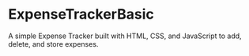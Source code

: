 # ExpenseTrackerBasic
A simple Expense Tracker built with HTML, CSS, and JavaScript to add, delete, and store expenses.
